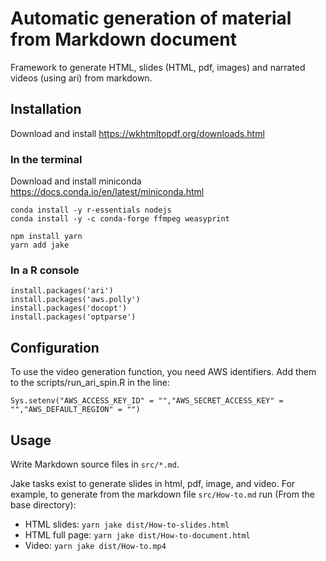 # Automatic generation of material from Markdown document

Framework to generate HTML, slides (HTML, pdf, images) and narrated videos (using ari) from markdown.


## Installation

Download and install https://wkhtmltopdf.org/downloads.html

### In the terminal

Download and install miniconda https://docs.conda.io/en/latest/miniconda.html 


```
conda install -y r-essentials nodejs 
conda install -y -c conda-forge ffmpeg weasyprint

npm install yarn
yarn add jake
```


### In a R console

```
install.packages('ari')
install.packages('aws.polly')
install.packages('docopt')
install.packages('optparse')
```

## Configuration

To use the video generation function, you need AWS identifiers.
Add them to the scripts/run\_ari\_spin.R in the line:

```
Sys.setenv("AWS_ACCESS_KEY_ID" = "","AWS_SECRET_ACCESS_KEY" = "","AWS_DEFAULT_REGION" = "")
``` 


## Usage

Write Markdown source files in `src/*.md`.

Jake tasks exist to generate slides in html, pdf, image, and video. For example,
to generate from the markdown file `src/How-to.md` run (From the base directory):

- HTML slides: `yarn jake dist/How-to-slides.html`
- HTML  full page: `yarn jake dist/How-to-document.html`
- Video: `yarn jake dist/How-to.mp4`

